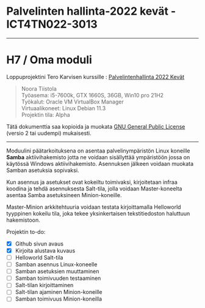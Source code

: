 # Palvelinten hallinta-2022 kevät - ICT4TN022-3013

---
# H7 / Oma moduli 

Loppuprojektini Tero Karvisen kurssille
: [Palvelintenhallinta 2022 Kevät](https://terokarvinen.com/2021/configuration-management-systems-2022-spring/)

> Noora Tiistola  
> Työasema: i5-7600k, GTX 1660S, 36GB, Win10 pro 21H2  
> Työkalut: Oracle VM VirtualBox Manager  
> Virtuaalikoneet: Linux Debian 11.3  
> Projektin tila: Alpha

Tätä dokumenttia saa kopioida ja muokata [GNU General Public License](http://www.gnu.org/licenses/gpl.html) (versio 2 tai uudempi) mukaisesti.

---

Moduulini päätarkoituksena on asentaa palvelinympäristön Linux koneille **Samba** aktiivihakemisto jotta ne voidaan sisällyttää ympäristöön jossa on käytössä Windows aktiivihakemisto. Asennuksen jälkeen voidaan muokata Samban asetuksia sopivaksi.

Kun asennus ja asetukset ovat kokeiltu toimivaksi, kirjoitetaan infraa koodina ja tehdä asennuksesta Salt-tila, jolla voidaan Master-koneelta asentaa Samba asetuksineen Minion-koneille.

Master-Minion arkkitehtuuria voidaan testata kirjoittamalla Helloworld tyyppinen kokeilu tila, joka tekee yksinkertaisen tekstitiedoston haluttuun hakemistoon.

Projektin to-do:
- [x] Github sivun avaus
- [x] Kirjoita alustava kuvaus
- [ ] Helloworld Salt-tila
- [ ] Samban asennus Linux-koneelle
- [ ] Samban asetuksien muuttaminen
- [ ] Samban toimivuuden testaaminen
- [ ] Salt-tilan kirjoittaminen
- [ ] Salt-tilan ajaminen Minion-koneille
- [ ] Samban toimivuus Minion-koneilla
